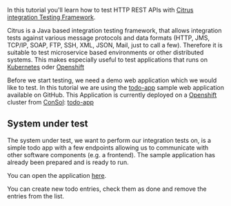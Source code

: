 In this tutorial you'll learn how to test HTTP REST APIs with [Citrus integration Testing Framework](https://citrusframework.org/).

Citrus is a Java based integration testing framework, that allows integration tests against various message protocols and data formats (HTTP, JMS, TCP/IP, SOAP, FTP, SSH, XML, JSON, Mail, just to call a few). Therefore it is suitable to test microservice based environments or other distributed systems. This makes especially useful to test applications that runs on [Kubernetes](https://kubernetes.io/) oder [Openshift](https://www.openshift.com)

Before we start testing, we need a demo web application which we would like to test. In this tutorial we are using the 
[todo-app](https://github.com/christophd/citrus-samples/tree/master/todo-app) sample web application available on GitHub. This Application is currently deployed on a [Openshift](https://www.openshift.com) cluster from [ConSol](https://www.consol.com): [todo-app](http://todo-app.paas.consol.de/todolist)

## System under test
The system under test, we want to perform our integration tests on, is a simple todo app with a few endpoints allowing 
us to communicate with other software components (e.g. a frontend). The sample application has already been prepared 
and is ready to run. 

You can open the application [here](http://todo-app.paas.consol.de/todolist). 

You can create new todo entries, check them as done and remove the entries from the list.
